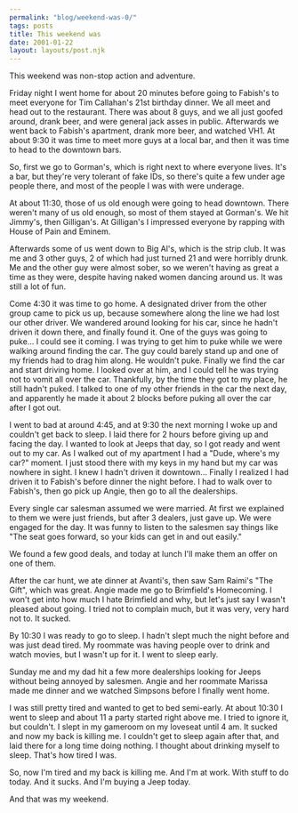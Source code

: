 ```yaml
---
permalink: "blog/weekend-was-0/"
tags: posts
title: This weekend was
date: 2001-01-22
layout: layouts/post.njk
---
```


This weekend was non-stop action and adventure.

Friday night I went home for about 20 minutes before going to Fabish's to meet everyone for Tim Callahan's 21st birthday dinner. We all meet and head out to the restaurant. There was about 8 guys, and we all just goofed around, drank beer, and were general jack asses in public. Afterwards we went back to Fabish's apartment, drank more beer, and watched VH1. At about 9:30 it was time to meet more guys at a local bar, and then it was time to head to the downtown bars. 

So, first we go to Gorman's, which is right next to where everyone lives. It's a bar, but they're very tolerant of fake IDs, so there's quite a few under age people there, and most of the people I was with were underage. 

At about 11:30, those of us old enough were going to head downtown. There weren't many of us old enough, so most of them stayed at Gorman's. We hit Jimmy's, then Gilligan's. At Gilligan's I impressed everyone by rapping with House of Pain and Eminem. 

Afterwards some of us went down to Big Al's, which is the strip club. It was me and 3 other guys, 2 of which had just turned 21 and were horribly drunk. Me and the other guy were almost sober, so we weren't having as great a time as they were, despite having naked women dancing around us. It was still a lot of fun. 

Come 4:30 it was time to go home. A designated driver from the other group came to pick us up, because somewhere along the line we had lost our other driver. We wandered around looking for his car, since he hadn't driven it down there, and finally found it. One of the guys was going to puke... I could see it coming. I was trying to get him to puke while we were walking around finding the car. The guy could barely stand up and one of my friends had to drag him along. He wouldn't puke. Finally we find the car and start driving home. I looked over at him, and I could tell he was trying not to vomit all over the car. Thankfully, by the time they got to my place, he still hadn't puked. I talked to one of my other friends in the car the next day, and apparently he made it about 2 blocks before puking all over the car after I got out. 

I went to bad at around 4:45, and at 9:30 the next morning I woke up and couldn't get back to sleep. I laid there for 2 hours before giving up and facing the day. I wanted to look at Jeeps that day, so I got ready and went out to my car. As I walked out of my apartment I had a "Dude, where's my car?" moment. I just stood there with my keys in my hand but my car was nowhere in sight. I knew I hadn't driven it downtown... Finally I realized I had driven it to Fabish's before dinner the night before. I had to walk over to Fabish's, then go pick up Angie, then go to all the dealerships. 

Every single car salesman assumed we were married. At first we explained to them we were just friends, but after 3 dealers, just gave up. We were engaged for the day. It was funny to listen to the salesmen say things like "The seat goes forward, so your kids can get in and out easily."

We found a few good deals, and today at lunch I'll make them an offer on one of them. 

After the car hunt, we ate dinner at Avanti's, then saw Sam Raimi's "The Gift", which was great. Angie made me go to Brimfield's Homecoming. I won't get into how much I hate Brimfield and why, but let's just say I wasn't pleased about going. I tried not to complain much, but it was very, very hard not to. It sucked. 

By 10:30 I was ready to go to sleep. I hadn't slept much the night before and was just dead tired. My roommate was having people over to drink and watch movies, but I wasn't up for it. I went to sleep early. 

Sunday me and my dad hit a few more dealerships looking for Jeeps without being annoyed by salesmen. Angie and her roommate Marissa made me dinner and we watched Simpsons before I finally went home. 

I was still pretty tired and wanted to get to bed semi-early. At about 10:30 I went to sleep and about 11 a party started right above me. I tried to ignore it, but couldn't. I slept in my gameroom on my loveseat until 4 am. It sucked and now my back is killing me. I couldn't get to sleep again after that, and laid there for a long time doing nothing. I thought about drinking myself to sleep. That's how tired I was. 

So, now I'm tired and my back is killing me. And I'm at work. With stuff to do today. And it sucks. And I'm buying a Jeep today. 

And that was my weekend.